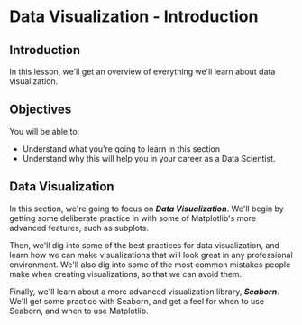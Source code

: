 
# Data Visualization - Introduction

## Introduction

In this lesson, we'll get an overview of everything we'll learn about data visualization. 

## Objectives

You will be able to:

* Understand what you're going to learn in this section
* Understand why this will help you in your career as a Data Scientist.

## Data Visualization


In this section, we're going to focus on **_Data Visualization_**. We'll begin by getting some deliberate practice in with some of Matplotlib's more advanced features, such as subplots.

Then, we'll dig into some of the best practices for data visualization, and learn how we can make visualizations that will look great in any professional environment. We'll also dig into some of the most common mistakes people make when creating visualizations, so that we can avoid them. 

Finally, we'll learn about a more advanced visualization library, **_Seaborn_**. We'll get some practice with Seaborn, and get a feel for when to use Seaborn, and when to use Matplotlib. 
